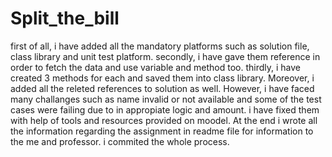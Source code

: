 # Split_the_bill
first of all, i have added all the mandatory platforms such as solution file, class library and unit test platform.
secondly, i have gave them reference in order to fetch the data and use variable and method too.
thirdly, i have created 3 methods for each and saved them into class library.
Moreover, i added all the releted references to solution as well.
However, i have faced many challanges such as name invalid or not available and some of the test cases were failing due to in appropiate logic and amount.
i have fixed them with help of tools and resources provided on moodel.
At the end i wrote all the information regarding the assignment in readme file for information to the me and professor.
i commited the whole process.
